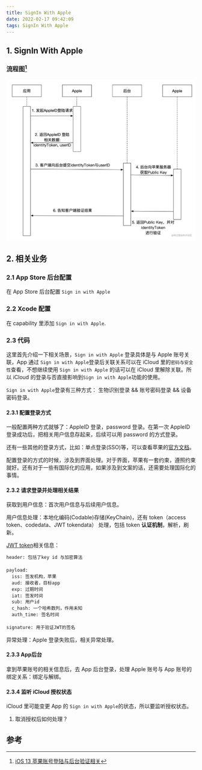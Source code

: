 ```yaml
---
title: SignIn With Apple
date: 2022-02-17 09:42:09
tags: SignIn With Apple
---
```


## 1. SignIn With Apple

### 流程图[^iOS-13-苹果账号登陆与后台验证相关]

![signIn-with-apple](./signIn-with-apple.webp)

## 2. 相关业务

### 2.1 App Store 后台配置

在 App Store 后台配置 `Sign in with Apple`

### 2.2 Xcode 配置

在 capability 里添加 `Sign in with Apple`.

### 2.3 代码

 这里首先介绍一下相关场景，`Sign in with Apple` 登录具体是与 Apple 账号关联，App 通过 `Sign in with Apple`登录后关联关系可以在 iCloud 里的`密码与安全性`查看，不想继续使用 `Sign in with Apple` 的话可以在 iCloud 里解除关联。所以 iCloud 的登录与否直接影响到`Sign in with Apple`功能的使用。

`Sign in with Apple`登录有三种方式： 生物识别登录 && 账号密码登录 && 设备密码登录。

#### 2.3.1 配置登录方式

一般配置两种方式就够了：AppleID 登录，password 登录。在第一次 AppleID 登录成功后，把相关用户信息存起来，后续可以用 password 的方式登录。

还有一些其他的登录方式，比如：单点登录(SSO)等，可以查看苹果的[官方文档](https://developer.apple.com/sign-in-with-apple/)。

配置登录的方式的时候，涉及到界面处理。对于界面，苹果有一套约束，遵照约束就好。还有对于一些有国际化的应用，如果涉及到文案的话，还需要处理国际化的事情。

#### 2.3.2 请求登录并处理相关结果

获取到用户信息：首次用户信息与后续用户信息。

用户信息处理：本地化编码(Codable)存储(KeyChain)，还有 token（access token、codedata、JWT tokendata） 处理，包括 token **认证机制**，解析，刷新。

[JWT token](https://en.wikipedia.org/wiki/JSON_Web_Token)相关信息：

```sh
header: 包括了key id 与加密算法

payload:
  iss: 签发机构，苹果
  aud: 接收者，目标app
  exp: 过期时间
  iat: 签发时间
  sub: 用户id
  c_hash: 一个哈希数列，作用未知
  auth_time: 签名时间

signature: 用于验证JWT的签名
```

异常处理：Apple 登录失败后，相关异常处理。

#### 2.3.3 App后台

拿到苹果账号的相关信息后，去 App 后台登录，处理 Apple 账号与 App 账号的绑定关系：绑定与解绑。

#### 2.3.4 监听 iCloud 授权状态

iCloud 里可能变更 App 的 `Sign in with Apple`的状态，所以要监听授权状态。

1. 取消授权后如何处理？

## 参考

[^iOS-13-Sign-In-with-Apple]: [^iOS 13-Sign In with Apple](https://www.jianshu.com/p/e1284bd8c72a)

[^苹果登录集成-Sign-in-with-Apple]: [^苹果登录集成 Sign in with Apple](https://www.jianshu.com/p/15cf5c39e9d4)

[^iOS-13-苹果账号登陆与后台验证相关]: [iOS 13 苹果账号登陆与后台验证相关](https://juejin.cn/post/6844903914051993607)

[^Sign-in-with-Apple登录详解]: [Sign in with Apple 登录详解](https://www.jianshu.com/p/8190f25eaa14)
